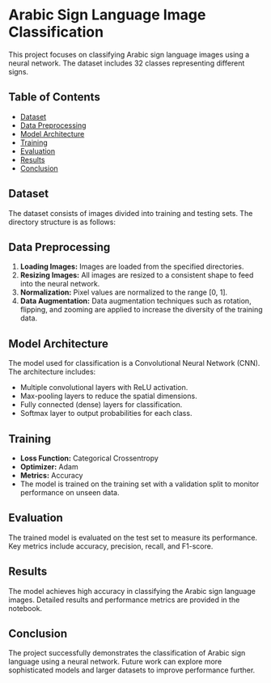 # Arabic Sign Language Image Classification

This project focuses on classifying Arabic sign language images using a neural network. The dataset includes 32 classes representing different signs.

## Table of Contents
- [Dataset](#dataset)
- [Data Preprocessing](#data-preprocessing)
- [Model Architecture](#model-architecture)
- [Training](#training)
- [Evaluation](#evaluation)
- [Results](#results)
- [Conclusion](#conclusion)

## Dataset
The dataset consists of images divided into training and testing sets. The directory structure is as follows:

## Data Preprocessing
1. **Loading Images:** Images are loaded from the specified directories.
2. **Resizing Images:** All images are resized to a consistent shape to feed into the neural network.
3. **Normalization:** Pixel values are normalized to the range [0, 1].
4. **Data Augmentation:** Data augmentation techniques such as rotation, flipping, and zooming are applied to increase the diversity of the training data.

## Model Architecture
The model used for classification is a Convolutional Neural Network (CNN). The architecture includes:
- Multiple convolutional layers with ReLU activation.
- Max-pooling layers to reduce the spatial dimensions.
- Fully connected (dense) layers for classification.
- Softmax layer to output probabilities for each class.

## Training
- **Loss Function:** Categorical Crossentropy
- **Optimizer:** Adam
- **Metrics:** Accuracy
- The model is trained on the training set with a validation split to monitor performance on unseen data.

## Evaluation
The trained model is evaluated on the test set to measure its performance. Key metrics include accuracy, precision, recall, and F1-score.

## Results
The model achieves high accuracy in classifying the Arabic sign language images. Detailed results and performance metrics are provided in the notebook.

## Conclusion
The project successfully demonstrates the classification of Arabic sign language using a neural network. Future work can explore more sophisticated models and larger datasets to improve performance further.

